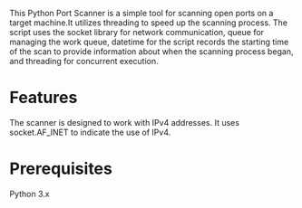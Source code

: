 This Python Port Scanner is a simple tool for scanning open ports on a target machine.It utilizes threading to speed up the scanning process. The script uses the socket library for network communication, queue for managing the work queue, datetime for the script records the starting time of the scan to provide information about when the scanning process began, and threading for concurrent execution.
# Features
The scanner is designed to work with IPv4 addresses. It uses socket.AF_INET to indicate the use of IPv4.
# Prerequisites
Python 3.x
